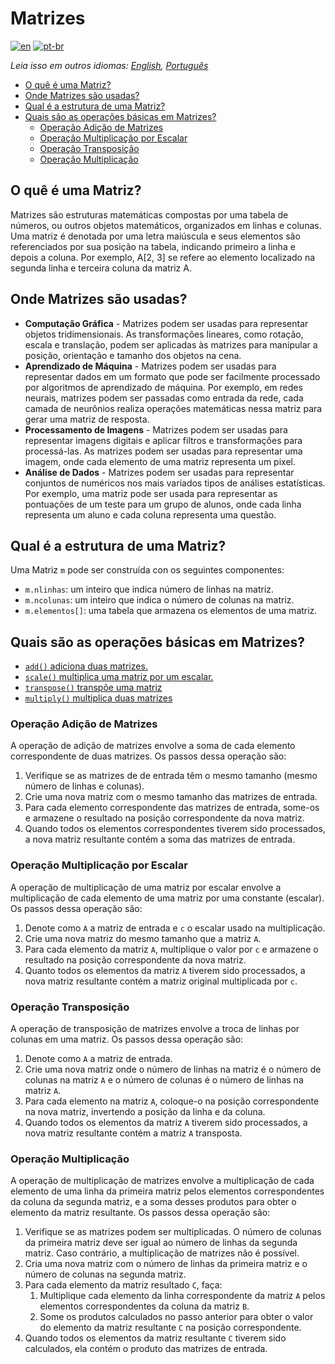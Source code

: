 # Matrizes

[![en](https://img.shields.io/badge/lang-en-red.svg)](./README.md) [![pt-br](https://img.shields.io/badge/lang-pt--br-green.svg)](README.pt-br.md)

_Leia isso em outros idiomas: [English](README.md), [Português](README.pt-br.md)_

- [O quê é uma Matriz?](#o-quê-é-uma-matriz)
- [Onde Matrizes são usadas?](#onde-matrizes-são-usadas)
- [Qual é a estrutura de uma Matriz?](#qual-é-a-estrutura-de-uma-matriz)
- [Quais são as operações básicas em Matrizes?](#quais-são-as-operações-básicas-em-matrizes)
  - [Operação Adição de Matrizes](#operação-adição-de-matrizes)
  - [Operação Multiplicação por Escalar](#operação-multiplicação-por-escalar)
  - [Operação Transposição](#operação-transposição)
  - [Operação Multiplicação](#operação-multiplicação)


## O quê é uma Matriz?

Matrizes são estruturas matemáticas compostas por uma tabela de números, ou outros objetos matemáticos, organizados em linhas e colunas. Uma matriz é denotada por uma letra maiúscula e seus elementos são referenciados por sua posição na tabela, indicando primeiro a linha e depois a coluna. Por exemplo, A[2, 3] se refere ao elemento localizado na segunda linha e terceira coluna da matriz A.

## Onde Matrizes são usadas?

- **Computação Gráfica** - Matrizes podem ser usadas para representar objetos tridimensionais. As transformações lineares, como rotação, escala e translação, podem ser aplicadas às matrizes para manipular a posição, orientação e tamanho dos objetos na cena.
- **Aprendizado de Máquina** - Matrizes podem ser usadas para representar dados em um formato que pode ser facilmente processado por algoritmos de aprendizado de máquina. Por exemplo, em redes neurais, matrizes podem ser passadas como entrada da rede, cada camada de neurônios realiza operações matemáticas nessa matriz para gerar uma matriz de resposta.
- **Processamento de Imagens** - Matrizes podem ser usadas para representar imagens digitais e aplicar filtros e transformações para processá-las. As matrizes podem ser usadas para representar uma imagem, onde cada elemento de uma matriz representa um pixel.
- **Análise de Dados** - Matrizes podem ser usadas para representar conjuntos de numéricos nos mais variados tipos de análises estatísticas. Por exemplo, uma matriz pode ser usada para representar as pontuações de um teste para um grupo de alunos, onde cada linha representa um aluno e cada coluna representa uma questão.

## Qual é a estrutura de uma Matriz?

Uma Matriz `m` pode ser construída con os seguintes componentes:

- `m.nlinhas`: um inteiro que indica número de linhas na matriz.
- `m.ncolunas`: um inteiro que indica o número de colunas na matriz.
- `m.elementos[]`: uma tabela que armazena os elementos de uma matriz.

## Quais são as operações básicas em Matrizes?

- [`add()` adiciona duas matrizes.](#operação-adição-de-matrizes)
- [`scale()` multiplica uma matriz por um escalar.](#operação-multiplicação-por-escalar)
- [`transpose()` transpõe uma matriz](#operação-transposição)
- [`multiply()` multiplica duas matrizes](#operação-multiplicação)

### Operação Adição de Matrizes

A operação de adição de matrizes envolve a soma de cada elemento correspondente de duas matrizes. Os passos dessa operação são:

1. Verifique se as matrizes de de entrada têm o mesmo tamanho (mesmo número de linhas e colunas).
2. Crie uma nova matriz com o mesmo tamanho das matrizes de entrada.
3. Para cada elemento correspondente das matrizes de entrada, some-os e armazene o resultado na posição correspondente da nova matriz.
4. Quando todos os elementos correspondentes tiverem sido processados, a nova matriz resultante contém a soma das matrizes de entrada.

### Operação Multiplicação por Escalar

A operação de multiplicação de uma matriz por escalar envolve a multiplicação de cada elemento de uma matriz por uma constante (escalar). Os passos dessa operação são:

1. Denote como `A` a matriz de entrada e `c` o escalar usado na multiplicação.
2. Crie uma nova matriz do mesmo tamanho que a matriz `A`.
3. Para cada elemento da matriz `A`, multiplique o valor por `c` e armazene o resultado na posição correspondente da nova matriz.
4. Quanto todos os elementos da matriz `A` tiverem sido processados, a nova matriz resultante contém a matriz original multiplicada por `c`.

### Operação Transposição

A operação de transposição de matrizes envolve a troca de linhas por colunas em uma matriz. Os passos dessa operação são:

1. Denote como `A` a matriz de entrada.
2. Crie uma nova matriz onde o número de linhas na matriz é o número de colunas na matriz `A` e o número de colunas é o número de linhas na matriz `A`.
3. Para cada elemento na matriz `A`, coloque-o na posição correspondente na nova matriz, invertendo a posição da linha e da coluna.
4. Quando todos os elementos da matriz `A` tiverem sido processados, a nova matriz resultante contém a matriz `A` transposta.

### Operação Multiplicação

A operação de multiplicação de matrizes envolve a multiplicação de cada elemento de uma linha da primeira matriz pelos elementos correspondentes da coluna da segunda matriz, e a soma desses produtos para obter o elemento da matriz resultante. Os passos dessa operação são:

1. Verifique se as matrizes podem ser multiplicadas. O número de colunas da primeira matriz deve ser igual ao número de linhas da segunda matriz. Caso contrário, a multiplicação de matrizes não é possível.
2. Cria uma nova matriz com o número de linhas da primeira matriz e o número de colunas na segunda matriz.
3. Para cada elemento da matriz resultado `C`, faça:
   1. Multiplique cada elemento da linha correspondente da matriz `A` pelos elementos correspondentes da coluna da matriz `B`.
   2. Some os produtos calculados no passo anterior para obter o valor do elemento da matriz resultante `C` na posição correspondente.
4. Quando todos os elementos da matriz resultante `C` tiverem sido calculados, ela contém o produto das matrizes de entrada.
